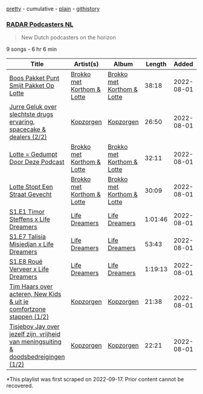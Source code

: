 [pretty](/playlists/pretty/37i9dQZF1DXdLq8FgDUnAg.md) - cumulative - [plain](/playlists/plain/37i9dQZF1DXdLq8FgDUnAg) - [githistory](https://github.githistory.xyz/mackorone/spotify-playlist-archive/blob/main/playlists/plain/37i9dQZF1DXdLq8FgDUnAg)

### [RADAR Podcasters NL](https://open.spotify.com/playlist/37i9dQZF1DXdLq8FgDUnAg)

> New Dutch podcasters on the horizon

9 songs - 6 hr 6 min

| Title | Artist(s) | Album | Length | Added | Removed |
|---|---|---|---|---|---|
| [Boos Pakket Punt Smijt Pakket Op Lotte](https://open.spotify.com/episode/3UEFl6wN1FltL8hMzMflqe) | [Brokko met Korthom & Lotte](https://open.spotify.com/show/1tXV3hVOnOb9JKq15Yut9c) | [Brokko met Korthom & Lotte](https://open.spotify.com/show/1tXV3hVOnOb9JKq15Yut9c) | 38:18 | 2022-08-01 |  |
| [Jurre Geluk over slechtste drugs ervaring, spacecake & dealers \(2/2\)](https://open.spotify.com/episode/5rJbMN51ce9ZSsJiorloTO) | [Kopzorgen](https://open.spotify.com/show/4zHNoxs9at4XuSyO8lXBxj) | [Kopzorgen](https://open.spotify.com/show/4zHNoxs9at4XuSyO8lXBxj) | 26:50 | 2022-08-01 |  |
| [Lotte = Gedumpt Door Deze Podcast](https://open.spotify.com/episode/6PcCgfZGWS15dZtn5IMlbf) | [Brokko met Korthom & Lotte](https://open.spotify.com/show/1tXV3hVOnOb9JKq15Yut9c) | [Brokko met Korthom & Lotte](https://open.spotify.com/show/1tXV3hVOnOb9JKq15Yut9c) | 32:11 | 2022-08-01 |  |
| [Lotte Stopt Een Straat Gevecht](https://open.spotify.com/episode/4QPm6FdyRN019HocpMwCac) | [Brokko met Korthom & Lotte](https://open.spotify.com/show/1tXV3hVOnOb9JKq15Yut9c) | [Brokko met Korthom & Lotte](https://open.spotify.com/show/1tXV3hVOnOb9JKq15Yut9c) | 30:09 | 2022-08-01 |  |
| [S1.E1 Timor Steffens x Life Dreamers](https://open.spotify.com/episode/2zjXDH6Gv1l7ZCDJP4DS2L) | [Life Dreamers ](https://open.spotify.com/show/77cvo3CV67sUwKHluaCG99) | [Life Dreamers ](https://open.spotify.com/show/77cvo3CV67sUwKHluaCG99) | 1:01:46 | 2022-08-01 |  |
| [S1.E7 Talisia Misiedjan x Life Dreamers](https://open.spotify.com/episode/6OgIdb3LtUDCq0KP5JY0Yq) | [Life Dreamers ](https://open.spotify.com/show/77cvo3CV67sUwKHluaCG99) | [Life Dreamers ](https://open.spotify.com/show/77cvo3CV67sUwKHluaCG99) | 53:43 | 2022-08-01 |  |
| [S1.E8 Roué Verveer x Life Dreamers](https://open.spotify.com/episode/2CErsYYlYcV4htiwNenJNd) | [Life Dreamers ](https://open.spotify.com/show/77cvo3CV67sUwKHluaCG99) | [Life Dreamers ](https://open.spotify.com/show/77cvo3CV67sUwKHluaCG99) | 1:19:13 | 2022-08-01 |  |
| [Tim Haars over acteren, New Kids & uit je comfortzone stappen \(1/2\)](https://open.spotify.com/episode/7kfgvkO2wQAfBWNDmMziPr) | [Kopzorgen](https://open.spotify.com/show/4zHNoxs9at4XuSyO8lXBxj) | [Kopzorgen](https://open.spotify.com/show/4zHNoxs9at4XuSyO8lXBxj) | 21:38 | 2022-08-01 |  |
| [Tisjeboy Jay over jezelf zijn, vrijheid van meningsuiting & doodsbedreigingen \(1/2\)](https://open.spotify.com/episode/1tYDa2SnX7X0tCyjiJ4NIo) | [Kopzorgen](https://open.spotify.com/show/4zHNoxs9at4XuSyO8lXBxj) | [Kopzorgen](https://open.spotify.com/show/4zHNoxs9at4XuSyO8lXBxj) | 22:21 | 2022-08-01 |  |

\*This playlist was first scraped on 2022-09-17. Prior content cannot be recovered.
